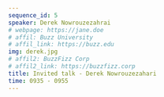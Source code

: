 ```yaml
---
sequence_id: 5
speaker: Derek Nowrouzezahrai
# webpage: https://jane.doe
# affil: Buzz University
# affil_link: https://buzz.edu
img: derek.jpg
# affil2: BuzzFizz Corp
# affil2_link: https://buzzfizz.corp
title: Invited talk - Derek Nowrouzezahari
time: 0935 - 0955
---
```

